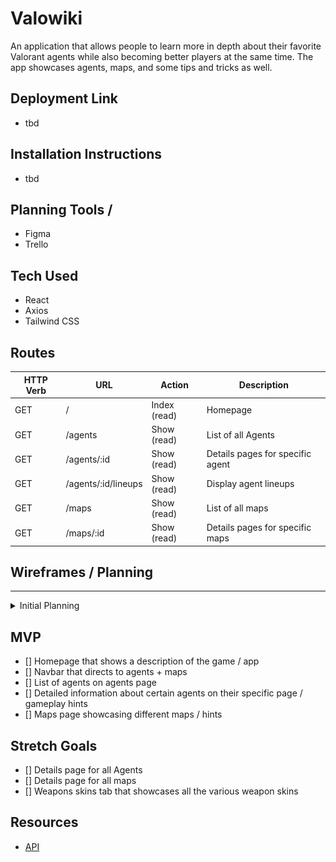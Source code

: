 # Valowiki

An application that allows people to learn more in depth about their favorite Valorant agents while also becoming better players at the same time. The app showcases agents, maps, and some tips and tricks as well. 

## Deployment Link
- tbd

## Installation Instructions
- tbd

## Planning Tools / 
* Figma
* Trello

## Tech Used
* React
* Axios
* Tailwind CSS


## Routes
| **HTTP Verb**| **URL** |  **Action**| **Description**
|------------|-------------|------------|------------|
| GET        | /      | Index (read)  | Homepage
| GET         | /agents       |  Show (read) |  List of all Agents
| GET     | /agents/:id |  Show (read)    | Details pages for specific agent
| GET     | /agents/:id/lineups | Show (read) | Display agent lineups
| GET     | /maps | Show (read)    | List of all maps
| GET         | /maps/:id      | Show (read) |  Details pages for specific maps

## Wireframes / Planning
---
<details>
    <summary>Initial Planning</summary>

![Home](./images/home.png)

![Agent-List](./images/agent-list.png)

![Sova](./images/sova.png)

![Brimstone](./images/brimstone.png)

![Viper](./images/viper.png)

![Sova lineup](./images/lineups.png)

</details>

## MVP
- [] Homepage that shows a description of the game / app 
- [] Navbar that directs to agents + maps
- [] List of agents on agents page 
- [] Detailed information about certain agents on their specific page / gameplay hints
- [] Maps page showcasing different maps / hints

## Stretch Goals
- [] Details page for all Agents
- [] Details page for all maps
- [] Weapons skins tab that showcases all the various weapon skins

## Resources
    
- [API](https://dash.valorant-api.com/)

